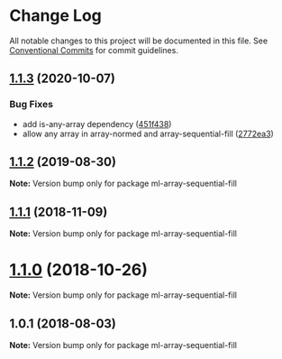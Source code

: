 # Change Log

All notable changes to this project will be documented in this file.
See [Conventional Commits](https://conventionalcommits.org) for commit guidelines.

## [1.1.3](https://github.com/mljs/array/compare/ml-array-sequential-fill@1.1.2...ml-array-sequential-fill@1.1.3) (2020-10-07)


### Bug Fixes

* add is-any-array dependency ([451f438](https://github.com/mljs/array/commit/451f43807d3d290aefb6f813408438a1121ce2f7))
* allow any array in array-normed and array-sequential-fill ([2772ea3](https://github.com/mljs/array/commit/2772ea352c3948b657eb7ae537b04d3e2c287d3d))






## [1.1.2](https://github.com/mljs/array/compare/ml-array-sequential-fill@1.1.1...ml-array-sequential-fill@1.1.2) (2019-08-30)

**Note:** Version bump only for package ml-array-sequential-fill





## [1.1.1](https://github.com/mljs/array/compare/ml-array-sequential-fill@1.1.0...ml-array-sequential-fill@1.1.1) (2018-11-09)

**Note:** Version bump only for package ml-array-sequential-fill





# [1.1.0](https://github.com/mljs/array/compare/ml-array-sequential-fill@1.0.1...ml-array-sequential-fill@1.1.0) (2018-10-26)

**Note:** Version bump only for package ml-array-sequential-fill





<a name="1.0.1"></a>
## 1.0.1 (2018-08-03)




**Note:** Version bump only for package ml-array-sequential-fill
